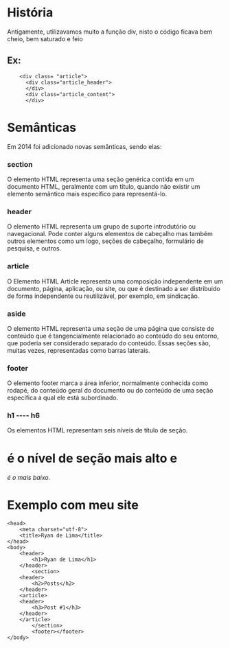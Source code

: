 # História

  Antigamente, utilizavamos muito a função div, nisto o código ficava bem cheio, bem saturado e feio
  ## Ex: <div class="section">
        <div class= "article">
          <div class="article_header">
          </div>
          <div class="article_content">
          </div>
  </div>
  </div>

# Semânticas

  Em 2014 foi adicionado novas semânticas, sendo elas:
  ### section
  O elemento HTML representa uma seção genérica contida em um documento HTML, geralmente com um título, quando não existir um elemento semântico mais específico para representá-lo.
  ### header
  O elemento HTML representa um grupo de suporte introdutório ou navegacional. Pode conter alguns elementos de cabeçalho mas também outros elementos como um logo, seções de cabeçalho, formulário de pesquisa, e outros.
  ### article
  O Elemento HTML Article representa uma composição independente em um documento, página, aplicação, ou site, ou que é destinado a ser distribuido de forma independente ou reutilizável, por exemplo, em sindicação.
  ### aside
  O elemento HTML representa uma seção de uma página que consiste de conteúdo que é tangencialmente relacionado ao conteúdo do seu entorno, que poderia ser considerado separado do conteúdo. Essas seções são, muitas vezes, representadas como barras laterais.
  ### footer
  O elemento footer marca a área inferior, normalmente conhecida como rodapé, do conteúdo geral do documento ou do conteúdo de uma seção específica a qual ele está subordinado.
  ### h1 ---- h6
  Os elementos HTML representam seis níveis de título de seção. <h1> é o nível de seção mais alto e <h6> é o mais baixo.
# Exemplo com meu site
  <!DOCTYPE html>

<html>

	<head>
		<meta charset="utf-8">
		<title>Ryan de Lima</title>
	</head>
	<body>
		<header>
			<h1>Ryan de Lima</h1>
		</header>
			<section>
		<header>
			<h2>Posts</h2>
		</header>
		<article>
		<header>
			<h3>Post #1</h3>
		</header>	
		</article>
			</section>
			<footer></footer>
	</body>
	
</html>
